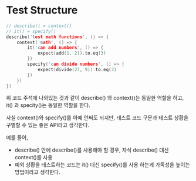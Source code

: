 # Test Structure



```cpp
// describe() = context()
// it() = specify()
describe('test math functions', () => {
	context('math', () => {
		it('can add numbers', () => {
			expect(add(1, 2)).to.eq(3)
		})
		specify('can divide numbers', () => {
			expect(divide(27, 9)).to.eq(3)
		})		
	})
})
```
위 코드 주석에 나와있는 것과 같이 describe() 와 context()는 동일한 역할을 하고,
it() 과 specity()는 동일한 역할을 한다.

사실 context()와 specify()를 아예 안써도 되지만,
테스트 코드 구문과 테스트 상황을 구별할 수 있는 좋은 API라고 생각한다.

예를 들어,
- describe() 안에 describe()를 사용해야 할 경우, 자식 describe() 대신 context()를 사용
- 예외 상황을 테스트하는 코드는 it() 대신 specify()를 사용
하는게 가독성을 높이는 방법이라고 생각한다.
